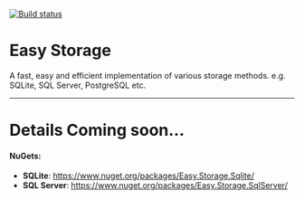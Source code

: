 [![Build status](https://ci.appveyor.com/api/projects/status/mdyj699121d470oe?svg=true)](https://ci.appveyor.com/project/NimaAra/easy-storage)

# Easy Storage
A fast, easy and efficient implementation of various storage methods. e.g. SQLite, SQL Server, PostgreSQL etc.
___

# Details Coming soon...

#### NuGets:
* **SQLite**: https://www.nuget.org/packages/Easy.Storage.Sqlite/
* **SQL Server**: https://www.nuget.org/packages/Easy.Storage.SqlServer/
